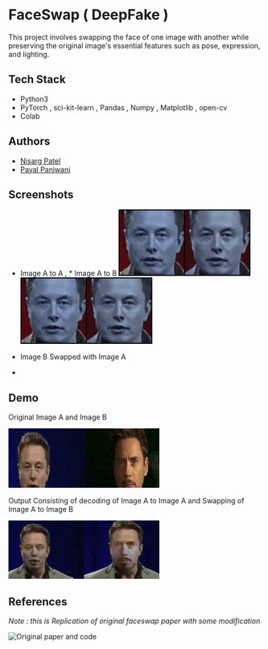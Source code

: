 
# FaceSwap ( DeepFake )

This project involves swapping the face of one image with another while preserving the original image's essential features such as pose, expression, and lighting.


## Tech Stack

- Python3
- PyTorch , sci-kit-learn , Pandas , Numpy , Matplotlib , open-cv
- Colab

## Authors 

- [Nisarg Patel](nisarg.b.patel59@gmail.com)
- [Payal Panjwani](3ppanjwani@gmail.com)

## Screenshots

* Image A to A , * Image A to B
![Image A](https://github.com/Nisarg221B/FaceSwap/blob/d91aac36e26fdeb2a265d987379ecf8cc6d1cfde/All%20Final%20Images/final_images6/sample_image_a.png) ![Image A](https://github.com/Nisarg221B/FaceSwap/blob/d91aac36e26fdeb2a265d987379ecf8cc6d1cfde/All%20Final%20Images/final_images6/sample_image_a.png) 

* Image B Swapped with Image A
*  


## Demo

Original Image A and Image B 

<img src="https://github.com/Nisarg221B/FaceSwap/blob/654ade73c1f051066f5c4c1a533c07680c37b62d/All%20Final%20Images/image1.gif" width=300></img>

Output Consisting of decoding of Image A to Image A  and Swapping of Image A to Image B

<img src="https://github.com/Nisarg221B/FaceSwap/blob/master/All%20Final%20Images/image2.gif" width=300></img>


## References 
*Note : this is Replication of original faceswap paper with some modification*

![Original paper and code](https://github.com/iperov/DeepFaceLab)

